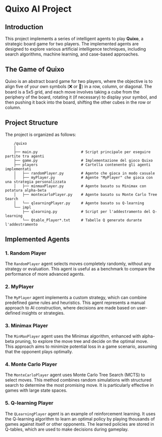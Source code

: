 # Quixo AI Project

## Introduction

This project implements a series of intelligent agents to play **Quixo**, a strategic board game for two players. The implemented agents are designed to explore various artificial intelligence techniques, including search algorithms, machine learning, and case-based approaches.

## The Game of Quixo

Quixo is an abstract board game for two players, where the objective is to align five of your own symbols (❌ or 🔴) in a row, column, or diagonal. The board is a 5x5 grid, and each move involves taking a cube from the periphery of the board, rotating it (if necessary) to display your symbol, and then pushing it back into the board, shifting the other cubes in the row or column.

## Project Structure

The project is organized as follows:

        /quixo  
        │  
        ├── main.py                    # Script principale per eseguire partite tra agenti  
        ├── game.py                    # Implementazione del gioco Quixo  
        ├── players                    # Cartella contenente gli agenti implementati  
        │   ├── randomPlayer.py        # Agente che gioca in modo casuale  
        │   ├── myPlayer.py            # Agente "MyPlayer" che gioca con una strategia personalizzata  
        │   ├── minmaxPlayer.py        # Agente basato su Minimax con potatura alpha-beta  
        │   ├── montecarloPlayer.py    # Agente basato su Monte Carlo Tree Search  
        │   └── qlearningPlayer.py     # Agente basato su Q-learning  
        └── impl  
            ├── qlearning.py           # Script per l'addestramento del Q-learning  
            └── Qtable_Player*.txt     # Tabelle Q generate durante l'addestramento  



## Implemented Agents

### 1. **Random Player**
The `RandomPlayer` agent selects moves completely randomly, without any strategy or evaluation. This agent is useful as a benchmark to compare the performance of more advanced agents.

### 2. **MyPlayer**
The `MyPlayer` agent implements a custom strategy, which can combine predefined game rules and heuristics. This agent represents a manual approach to AI construction, where decisions are made based on user-defined insights or strategies.

### 3. **Minimax Player**
The `MinMaxPlayer` agent uses the Minimax algorithm, enhanced with alpha-beta pruning, to explore the move tree and decide on the optimal move. This approach aims to minimize potential loss in a game scenario, assuming that the opponent plays optimally.

### 4. **Monte Carlo Player**
The `MonteCarloPlayer` agent uses Monte Carlo Tree Search (MCTS) to select moves. This method combines random simulations with structured search to determine the most promising move. It is particularly effective in games with large state spaces.

### 5. **Q-learning Player**
The `QLearningPlayer` agent is an example of reinforcement learning. It uses the Q-learning algorithm to learn an optimal policy by playing thousands of games against itself or other opponents. The learned policies are stored in Q-tables, which are used to make decisions during gameplay.

